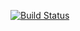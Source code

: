 [![Build Status](https://travis-ci.org/djothefou/testdemo109.svg?branch=master)](https://travis-ci.org/djothefou/testdemo109)
